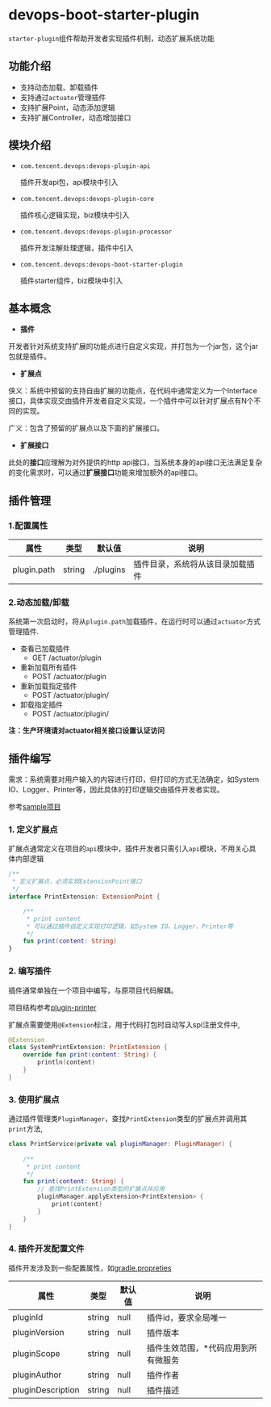 # devops-boot-starter-plugin

`starter-plugin`组件帮助开发者实现插件机制，动态扩展系统功能

## 功能介绍
- 支持动态加载、卸载插件
- 支持通过`actuator`管理插件
- 支持扩展Point，动态添加逻辑
- 支持扩展Controller，动态增加接口


## 模块介绍

- `com.tencent.devops:devops-plugin-api`
  
  插件开发api包，api模块中引入
- `com.tencent.devops:devops-plugin-core`
  
  插件核心逻辑实现，biz模块中引入
- `com.tencent.devops:devops-plugin-processor`
  
  插件开发注解处理逻辑，插件中引入
- `com.tencent.devops:devops-boot-starter-plugin`
  
  插件starter组件，biz模块中引入

## 基本概念
- **插件**

开发者针对系统支持扩展的功能点进行自定义实现，并打包为一个jar包，这个jar包就是插件。
   
- **扩展点**

侠义：系统中预留的支持自由扩展的功能点，在代码中通常定义为一个Interface接口，具体实现交由插件开发者自定义实现，一个插件中可以针对扩展点有N个不同的实现。

广义：包含了预留的扩展点以及下面的扩展接口。

- **扩展接口**

此处的**接口**应理解为对外提供的http api接口，当系统本身的api接口无法满足复杂的变化需求时，可以通过**扩展接口**功能来增加额外的api接口。

## 插件管理

### 1.配置属性

| 属性               | 类型    | 默认值 | 说明               |
| ------------------ | ------- | ------ | ------------------ |
| plugin.path  | string | ./plugins  | 插件目录，系统将从该目录加载插件 |

### 2.动态加载/卸载

系统第一次启动时，将从`plugin.path`加载插件，在运行时可以通过`actuator`方式管理插件.

- 查看已加载插件
  - GET /actuator/plugin
- 重新加载所有插件
  - POST /actuator/plugin
- 重新加载指定插件
  - POST /actuator/plugin/<plugin-id>
- 卸载指定插件
  - POST /actuator/plugin/<plugin-id>

**注：生产环境请对actuator相关接口设置认证访问**
  
## 插件编写

需求：系统需要对用户输入的内容进行打印，但打印的方式无法确定，如System IO、Logger、Printer等，因此具体的打印逻辑交由插件开发者实现。

参考[sample项目](https://github.com/bkdevops-projects/devops-framework/tree/master/devops-boot-sample)

### 1. 定义扩展点

扩展点通常定义在项目的`api`模块中，插件开发者只需引入`api`模块，不用关心具体内部逻辑

```kotlin
/**
 * 定义扩展点，必须实现ExtensionPoint接口
 */
interface PrintExtension: ExtensionPoint {

    /**
     * print content
     * 可以通过插件自定义实现打印逻辑，如System IO、Logger、Printer等
     */
    fun print(content: String)
}
```

### 2. 编写插件

插件通常单独在一个项目中编写，与原项目代码解耦。

项目结构参考[plugin-printer](https://github.com/bkdevops-projects/devops-framework/tree/master/devops-boot-sample/plugin-printer)

扩展点需要使用`@Extension`标注，用于代码打包时自动写入spi注册文件中,

```kotlin
@Extension
class SystemPrintExtension: PrintExtension {
    override fun print(content: String) {
        println(content)
    }
}
```

### 3. 使用扩展点
通过插件管理类`PluginManager`，查找`PrintExtension`类型的扩展点并调用其`print`方法,

```kotlin
class PrintService(private val pluginManager: PluginManager) {
    
    /**
     * print content
     */
    fun print(content: String) {
        // 查找PrintExtension类型的扩展点并应用
        pluginManager.applyExtension<PrintExtension> { 
            print(content) 
        }
    }
}
```

### 4. 插件开发配置文件

插件开发涉及到一些配置属性，如[gradle.propreties](https://github.com/bkdevops-projects/devops-framework/tree/master/devops-boot-sample/plugin-printer/gradle.properties)

| 属性               | 类型    | 默认值 | 说明               |
| ------------------ | ------- | ------ | ------------------ |
| pluginId  | string | null  | 插件id，要求全局唯一 |
| pluginVersion | string | null  | 插件版本 |
| pluginScope | string | null  | 插件生效范围，*代码应用到所有微服务 |
| pluginAuthor | string | null  | 插件作者 |
| pluginDescription | string | null  | 插件描述 |
